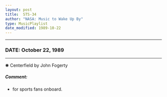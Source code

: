 ```yaml
---
layout: post
title:  STS-34
author: "NASA: Music to Wake Up By"
type: MusicPlaylist
date_modified: 1989-10-22
---
```


----
### DATE: October 22, 1989
----
✺ Centerfield by John Fogerty

##### Comment:
* for sports fans onboard.
